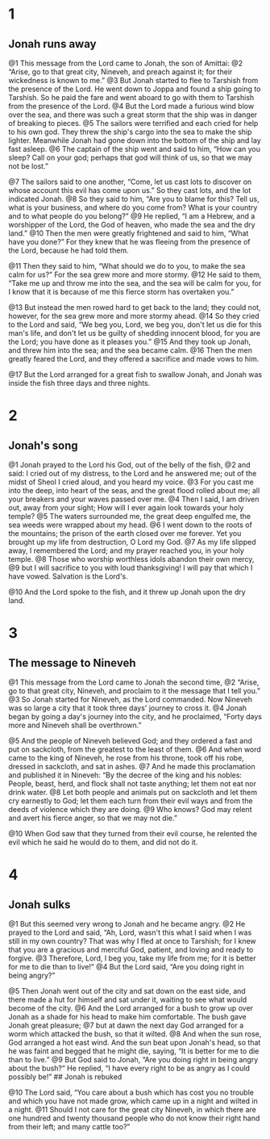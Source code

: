 # 1 
## Jonah runs away
@1 This message from the Lord came to Jonah, the son of Amittai: @2 “Arise, go to that great city, Nineveh, and preach against it; for their wickedness is known to me.” @3 But Jonah started to flee to Tarshish from the presence of the Lord. He went down to Joppa and found a ship going to Tarshish. So he paid the fare and went aboard to go with them to Tarshish from the presence of the Lord. @4 But the Lord made a furious wind blow over the sea, and there was such a great storm that the ship was in danger of breaking to pieces. @5 The sailors were terrified and each cried for help to his own god. They threw the ship's cargo into the sea to make the ship lighter. Meanwhile Jonah had gone down into the bottom of the ship and lay fast asleep. @6 The captain of the ship went and said to him, “How can you sleep? Call on your god; perhaps that god will think of us, so that we may not be lost.” 

@7 The sailors said to one another, “Come, let us cast lots to discover on whose account this evil has come upon us.” So they cast lots, and the lot indicated Jonah. @8 So they said to him, “Are you to blame for this? Tell us, what is your business, and where do you come from? What is your country and to what people do you belong?” @9 He replied, “I am a Hebrew, and a worshipper of the Lord, the God of heaven, who made the sea and the dry land.” @10 Then the men were greatly frightened and said to him, “What have you done?” For they knew that he was fleeing from the presence of the Lord, because he had told them. 

@11 Then they said to him, “What should we do to you, to make the sea calm for us?” For the sea grew more and more stormy. @12 He said to them, “Take me up and throw me into the sea, and the sea will be calm for you, for I know that it is because of me this fierce storm has overtaken you.” 

@13 But instead the men rowed hard to get back to the land; they could not, however, for the sea grew more and more stormy ahead. @14 So they cried to the Lord and said, “We beg you, Lord, we beg you, don't let us die for this man's life, and don't let us be guilty of shedding innocent blood, for you are the Lord; you have done as it pleases you.” @15 And they took up Jonah, and threw him into the sea; and the sea became calm. @16 Then the men greatly feared the Lord, and they offered a sacrifice and made vows to him. 

@17 But the Lord arranged for a great fish to swallow Jonah, and Jonah was inside the fish three days and three nights. 

# 2 
## Jonah's song
@1 Jonah prayed to the Lord his God, out of the belly of the fish, @2 and said: I cried out of my distress, to the Lord and he answered me; out of the midst of Sheol I cried aloud, and you heard my voice. @3 For you cast me into the deep, into heart of the seas, and the great flood rolled about me; all your breakers and your waves passed over me. @4 Then I said, I am driven out, away from your sight; How will I ever again look towards your holy temple? @5 The waters surrounded me, the great deep engulfed me, the sea weeds were wrapped about my head. @6 I went down to the roots of the mountains; the prison of the earth closed over me forever. Yet you brought up my life from destruction, O Lord my God. @7 As my life slipped away, I remembered the Lord; and my prayer reached you, in your holy temple. @8 Those who worship worthless idols abandon their own mercy, @9 but I will sacrifice to you with loud thanksgiving! I will pay that which I have vowed. Salvation is the Lord's. 

@10 And the Lord spoke to the fish, and it threw up Jonah upon the dry land. 

# 3 
## The message to Nineveh
@1 This message from the Lord came to Jonah the second time, @2 “Arise, go to that great city, Nineveh, and proclaim to it the message that I tell you.” @3 So Jonah started for Nineveh, as the Lord commanded. Now Nineveh was so large a city that it took three days' journey to cross it. @4 Jonah began by going a day's journey into the city, and he proclaimed, “Forty days more and Nineveh shall be overthrown.” 

@5 And the people of Nineveh believed God; and they ordered a fast and put on sackcloth, from the greatest to the least of them. @6 And when word came to the king of Nineveh, he rose from his throne, took off his robe, dressed in sackcloth, and sat in ashes. @7 And he made this proclamation and published it in Nineveh: “By the decree of the king and his nobles: People, beast, herd, and flock shall not taste anything; let them not eat nor drink water. @8 Let both people and animals put on sackcloth and let them cry earnestly to God; let them each turn from their evil ways and from the deeds of violence which they are doing. @9 Who knows? God may relent and avert his fierce anger, so that we may not die.” 

@10 When God saw that they turned from their evil course, he relented the evil which he said he would do to them, and did not do it. 

# 4 
## Jonah sulks
@1 But this seemed very wrong to Jonah and he became angry. @2 He prayed to the Lord and said, “Ah, Lord, wasn't this what I said when I was still in my own country? That was why I fled at once to Tarshish; for I knew that you are a gracious and merciful God, patient, and loving and ready to forgive. @3 Therefore, Lord, I beg you, take my life from me; for it is better for me to die than to live!” @4 But the Lord said, “Are you doing right in being angry?” 

@5 Then Jonah went out of the city and sat down on the east side, and there made a hut for himself and sat under it, waiting to see what would become of the city. @6 And the Lord arranged for a bush to grow up over Jonah as a shade for his head to make him comfortable. The bush gave Jonah great pleasure; @7 but at dawn the next day God arranged for a worm which attacked the bush, so that it wilted. @8 And when the sun rose, God arranged a hot east wind. And the sun beat upon Jonah's head, so that he was faint and begged that he might die, saying, “It is better for me to die than to live.” @9 But God said to Jonah, “Are you doing right in being angry about the bush?” He replied, “I have every right to be as angry as I could possibly be!” ## 
Jonah is rebuked 

@10 The Lord said, “You care about a bush which has cost you no trouble and which you have not made grow, which came up in a night and wilted in a night. @11 Should I not care for the great city Nineveh, in which there are one hundred and twenty thousand people who do not know their right hand from their left; and many cattle too?” 